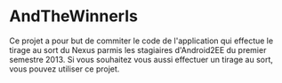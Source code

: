AndTheWinnerIs
==============

Ce projet a pour but de commiter le code de l'application qui effectue le tirage au sort du Nexus parmis les stagiaires d'Android2EE du premier semestre 2013. Si vous souhaitez vous aussi effectuer un tirage au sort, vous pouvez utiliser ce projet.
